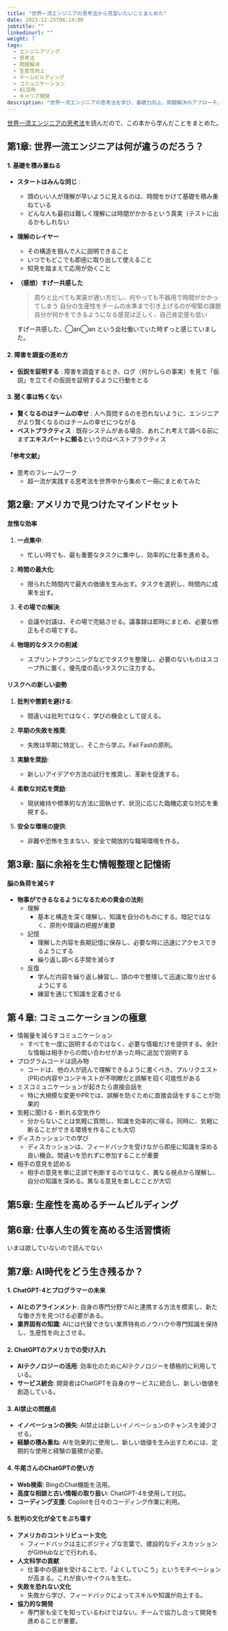 ```yaml
---
title: "世界一流エンジニアの思考法から見習いたいことまとめた"
date: 2023-12-25T06:14:00
jobtitle: ""
linkedinurl: ""
weight: 7
tags:
  - エンジニアリング
  - 思考法
  - 問題解決
  - 生産性向上
  - チームビルディング
  - コミュニケーション
  - AI活用
  - キャリア開発
description: "世界一流エンジニアの思考法を学び、基礎力向上、問題解決のアプローチ、チームビルディング、AI活用などエンジニアとして成長するためのヒント"
---
```



[世界一流エンジニアの思考法](https://www.amazon.co.jp/世界一流エンジニアの思考法-牛尾-剛/dp/4163917683)を読んだので、この本から学んだことをまとめた。

## 第1章: 世界一流エンジニアは何が違うのだろう？

#### 1. 基礎を積み重ねる

- **スタートはみんな同じ** :
  - 頭のいい人が理解が早いように見えるのは、時間をかけて基礎を積み重ねている
  - どんな人も最初は難しく理解には時間がかかるという真実（テストに出るかもしれない
- **理解のレイヤー**
  - その構造を掴んで人に説明できること
  - いつでもどこでも即座に取り出して使えること
  - 知見を踏まえて応用が効くこと  
- **（感想）すげー共感した**
    > 周りと比べても実装が遅い方だし、何やっても不器用で時間がかかってしまう
    > 自分の生産性をチームの水準まで引き上げるのが喫緊の課題
    > 自分が何かをできるようになる感覚は乏しく、自己肯定感も低い

    すげー共感した、◯an◯an という会社働いていた時ずっと感じていました。

#### 2. 障害を調査の進め方

- **仮説を証明する** : 障害を調査するとき、ログ（何かしらの事実）を見て「仮説」を立てその仮説を証明するように行動をとる

#### 3. 聞く事は怖くない

- **賢くなるのはチームの幸せ** : 人へ質問するのを恐れないように、エンジニアがより賢くなるのはチームの幸せにつながる
- **ベストプラクティス** : 既存システムがある場合、あれこれ考えて調べる前にまず**エキスパートに頼る**というのはベストプラクティス

#### 「参考文献」

- 思考のフレームワーク
  - 超一流が実践する思考法を世界中から集めて一冊にまとめてみた

## 第2章: アメリカで見つけたマインドセット

#### 怠惰な効率

1. **一点集中**:
   - 忙しい時でも、最も重要なタスクに集中し、効率的に仕事を進める。

2. **時間の最大化**:
   - 限られた時間内で最大の価値を生み出す。タスクを選択し、時間内に成果を出す。

3. **その場での解決**:
   - 会議や討議は、その場で完結させる。議事録は即時にまとめ、必要な修正もその場でする。

4. **物理的なタスクの削減**:
   - スプリントプランニングなどでタスクを整理し、必要のないものはスコープ外に置く。優先度の高いタスクに注力する。

#### リスクへの新しい姿勢

1. **批判や懲罰を避ける**:
   - 間違いは批判ではなく、学びの機会として捉える。

2. **早期の失敗を推奨**:
   - 失敗は早期に特定し、そこから学ぶ。Fail Fastの原則。

3. **実験を奨励**:
   - 新しいアイデアや方法の試行を推奨し、革新を促進する。

4. **柔軟な対応を奨励**:
   - 現状維持や標準的な方法に固執せず、状況に応じた臨機応変な対応を重視する。

5. **安全な環境の提供**:
   - 非難や恐怖を生まない、安全で開放的な職場環境を作る。

## 第3章: 脳に余裕を生む情報整理と記憶術

#### 脳の負荷を減らす

- **物事ができるなるようになるための黄金の法則**:
  - 理解
    - 基本と構造を深く理解し、知識を自分のものにする。暗記ではなく、原則や理論の把握が重要
  - 記憶
    - 理解した内容を長期記憶に保存し、必要な時に迅速にアクセスできるようにする
    - 繰り返し調べる手間を減らす
  - 反復
    - 学んだ内容を繰り返し練習し、頭の中で整理して迅速に取り出せるようにする
    - 練習を通じて知識を定着させる

## 第４章: コミュニケーションの極意

- 情報量を減らすコミュニケーション
  - すべてを一度に説明するのではなく、必要な情報だけを提供する。余計な情報は相手からの問い合わせがあった時に追加で説明する
- プログラムコードは読み物
  - コードは、他の人が読んで理解できるように書くべき。プルリクエスト(PR)の内容やコンテキストが不明瞭だと誤解を招く可能性がある
- ミスコミュニケーションが起きたら直接会話を
  - 特に大規模な変更やPRでは、誤解を防ぐために直接会話をすることが効果的
- 気軽に聞ける・断れる空気作り
  - 分からないことは気軽に質問し、知識を効率的に得る。同時に、気軽に断ることができる環境を作ることも大切
- ディスカッションでの学び
  - ディスカッションは、フィードバックを受けながら即座に知識を深める良い機会。間違いを恐れずに参加することが重要
- 相手の意見を認める
  - 相手の意見を単に正誤で判断するのではなく、異なる視点から理解し、自分の知識を深める。異なる意見を楽しむことが大切

## 第5章: 生産性を高めるチームビルディング

## 第6章: 仕事人生の質を高める生活習慣術

いまは欲していないので読んでない

## 第7章: AI時代をどう生き残るか？

#### 1. ChatGPT-4とプログラマーの未来

- **AIとのアラインメント**: 自身の専門分野でAIと連携する方法を模索し、新たな働き方を見つける必要がある。
- **業界固有の知識**: AIには代替できない業界特有のノウハウや専門知識を保持し、生産性を向上させる。

#### 2. ChatGPTのアメリカでの受け入れ

- **AIテクノロジーの活用**: 効率化のためにAIテクノロジーを積極的に利用している。
- **サービス統合**: 開発者はChatGPTを自身のサービスに統合し、新しい価値を創造している。

#### 3. AI禁止の問題点

- **イノベーションの損失**: AI禁止は新しいイノベーションのチャンスを減少させる。
- **経験の積み重ね**: AIを効果的に使用し、新しい価値を生み出すためには、定期的な使用と経験の蓄積が必要。

#### 4. 牛尾さんのChatGPTの使い方

- **Web検索**: BingのChat機能を活用。
- **高度な相談と古い情報の取り扱い**: ChatGPT-4を使用して対応。
- **コーディング支援**: Copilotを日々のコーディング作業に利用。

#### 5. 批判の文化が全てをぶち壊す

- **アメリカのコントリビュート文化**
  - フィードバックは主にポジティブな言葉で、建設的なディスカッションがGitHubなどで行われる。
- **人文科学の貢献**
  - 仕事中の感謝を受けることで、「よくしていこう」というモチベーションが高まる。これが良いサイクルを生む。
- **失敗を恐れない文化**
  - 失敗から学び、フィードバックによってスキルや知識が向上する。
- **協力的な開発**
  - 専門家も全てを知っているわけではない。チームで協力し合って開発を進めることが重要。
